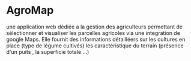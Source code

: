 # AgroMap
une application web dédiée a la gestion des agriculteurs permettant de sélectionner et visualiser les parcelles agricoles via une integration de google Maps. Elle fournit des informations détailléers sur les cultures en place (type de légume cultivés) les caractéristique du terrain (présence d'un puits , la superficie totale ...)
